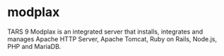# modplax
TARS 9 Modplax is an integrated server that installs, integrates and manages Apache HTTP Server, Apache Tomcat, Ruby on Rails, Node.js, PHP and MariaDB.

